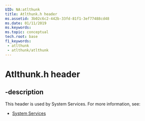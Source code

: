 ```yaml
---
UID: NA:atlthunk
title: Atlthunk.h header
ms.assetid: 3b02c6c2-442b-33fd-81f1-3ef77488cd48
ms.date: 01/11/2019
ms.keywords: 
ms.topic: conceptual
tech.root: base
f1_keywords:
 - atlthunk
 - atlthunk/atlthunk
---
```


# Atlthunk.h header


## -description

This header is used by System Services. For more information, see:

- [System Services](../_base/index.md)

